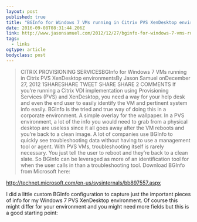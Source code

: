 ```yaml
---
layout: post 
published: true 
title: "BGInfo for Windows 7 VMs running in Citrix PVS XenDesktop environments – JasonSamuel.com" 
date: 2016-09-08T08:31:44.206Z 
link: http://www.jasonsamuel.com/2012/12/27/bginfo-for-windows-7-vms-running-in-citrix-pvs-xendesktop-environments/ 
tags:
  - links
ogtype: article 
bodyclass: post 
---
```


> CITRIX PROVISIONING SERVICESBGInfo for Windows 7 VMs running in Citrix PVS XenDesktop environmentsBy Jason Samuel
onDecember 27, 2012
1SHARESHARE TWEET SHARE SHARE 2 COMMENTS
If you’re running a Citrix VDI implementation using Provisioning Services (PVS) and XenDesktop, you need a way for your help desk and even the end user to easily identify the VM and pertinent system info easily. BGInfo is the tried and true way of doing this in a corporate environment. A simple overlay for the wallpaper. In a PVS environment, a lot of the info you would need to grab from a physical desktop are useless since it all goes away after the VM reboots and you’re back to a clean image. A lot of companies use BGInfo to quickly see troubleshooting data without having to use a management tool or agent. With PVS VMs, troubleshooting itself is rarely necessary. You just tell the user to reboot and they’re back to a clean slate. So BGInfo can be leveraged as more of an identification tool for when the user calls in than a troubleshooting tool. Download BGInfo from Microsoft here:

http://technet.microsoft.com/en-us/sysinternals/bb897557.aspx

I did a little custom BGInfo configuration to capture just the important pieces of info for my Windows 7 PVS XenDesktop environment. Of course this might differ for your environment and you might need more fields but this is a good starting point: